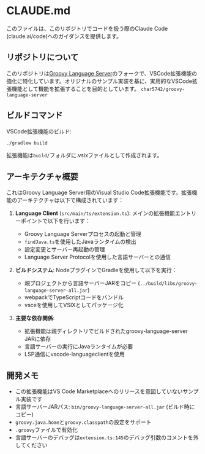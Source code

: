 # CLAUDE.md

このファイルは、このリポジトリでコードを扱う際のClaude Code (claude.ai/code)へのガイダンスを提供します。

## リポジトリについて

このリポジトリは[Groovy Language Server](https://github.com/prominic/groovy-language-server)のフォークで、VSCode拡張機能の強化に特化しています。オリジナルのサンプル実装を基に、実用的なVSCode拡張機能として機能を拡張することを目的としています。
`char5742/groovy-language-server`

## ビルドコマンド

VSCode拡張機能のビルド:
```sh
./gradlew build
```

拡張機能は`build/`フォルダに.vsixファイルとして作成されます。

## アーキテクチャ概要

これはGroovy Language Server用のVisual Studio Code拡張機能です。拡張機能のアーキテクチャは以下で構成されています：

1. **Language Client** (`src/main/ts/extension.ts`): メインの拡張機能エントリーポイントで以下を行います：
   - Groovy Language Serverプロセスの起動と管理
   - `findJava.ts`を使用したJavaランタイムの検出
   - 設定変更とサーバー再起動の管理
   - Language Server Protocolを使用した言語サーバーとの通信

2. **ビルドシステム**: NodeプラグインでGradleを使用して以下を実行：
   - 親プロジェクトから言語サーバーJARをコピー (`../build/libs/groovy-language-server-all.jar`)
   - webpackでTypeScriptコードをバンドル
   - vsceを使用してVSIXとしてパッケージ化

3. **主要な依存関係**:
   - 拡張機能は親ディレクトリでビルドされたgroovy-language-server JARに依存
   - 言語サーバーの実行にJavaランタイムが必要
   - LSP通信にvscode-languageclientを使用

## 開発メモ

- この拡張機能はVS Code Marketplaceへのリリースを意図していないサンプル実装です
- 言語サーバーJARパス: `bin/groovy-language-server-all.jar` (ビルド時にコピー)
- `groovy.java.home`と`groovy.classpath`の設定をサポート
- `.groovy`ファイルで有効化
- 言語サーバーのデバッグは`extension.ts:145`のデバッグ引数のコメントを外してください